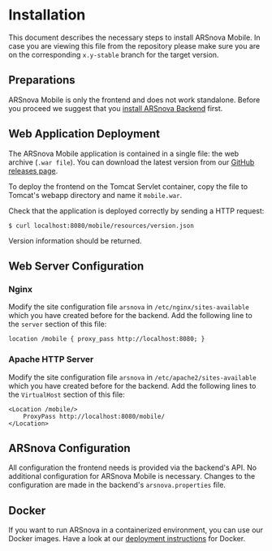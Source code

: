 # Installation

This document describes the necessary steps to install ARSnova Mobile.
In case you are viewing this file from the repository please make sure you are on the corresponding `x.y-stable` branch for the target version.


## Preparations

ARSnova Mobile is only the frontend and does not work standalone.
Before you proceed we suggest that you
[install ARSnova Backend](https://github.com/thm-projects/arsnova-backend/blob/master/src/main/site/markdown/installation.md) first.


## Web Application Deployment

The ARSnova Mobile application is contained in a single file: the web archive (`.war file`).
You can download the latest version from our
[GitHub releases page](https://github.com/thm-projects/arsnova-mobile/releases).

To deploy the frontend on the Tomcat Servlet container, copy the file to Tomcat's webapp directory and name it `mobile.war`.

Check that the application is deployed correctly by sending a HTTP request:

	$ curl localhost:8080/mobile/resources/version.json

Version information should be returned.


## Web Server Configuration

### Nginx

Modify the site configuration file `arsnova` in `/etc/nginx/sites-available` which you have created before for the backend.
Add the following line to the `server` section of this file:

	location /mobile { proxy_pass http://localhost:8080; }


### Apache HTTP Server

Modify the site configuration file `arsnova` in `/etc/apache2/sites-available` which you have created before for the backend.
Add the following lines to the `VirtualHost` section of this file:

	<Location /mobile/>
		ProxyPass http://localhost:8080/mobile/
	</Location>


## ARSnova Configuration

All configuration the frontend needs is provided via the backend's API.
No additional configuration for ARSnova Mobile is necessary.
Changes to the configuration are made in the backend's `arsnova.properties` file.


## Docker

If you want to run ARSnova in a containerized environment, you can use our Docker images.
Have a look at our [deployment instructions](https://github.com/thm-projects/arsnova-docker) for Docker.
